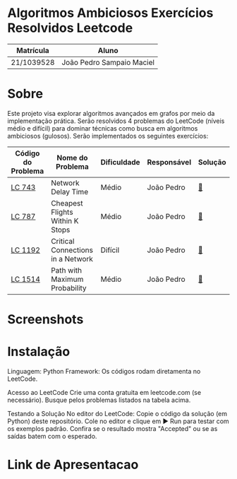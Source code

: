 # Algoritmos Ambiciosos Exercícios Resolvidos Leetcode

| Matrícula      | Aluno                     |
|----------------|---------------------------|
| 21/1039528     | João Pedro Sampaio Maciel |

# Sobre

Este projeto visa explorar algoritmos avançados em grafos por meio da implementação prática. Serão resolvidos 4 problemas do LeetCode (níveis médio e difícil) para dominar técnicas como busca em algoritmos ambiciosos (gulosos).
Serão implementados os seguintes exercícios:

| Código do Problema | Nome do Problema | Dificuldade | Responsável | Solução |
|--------------------|------------------|-------------|-------------|---------|
| [LC 743](https://leetcode.com/problems/network-delay-time/) | Network Delay Time | Médio | João Pedro | [🔗](#) |
| [LC 787](https://leetcode.com/problems/cheapest-flights-within-k-stops/) | Cheapest Flights Within K Stops | Médio | João Pedro | [🔗](#) |
| [LC 1192](https://leetcode.com/problems/critical-connections-in-a-network/) | Critical Connections in a Network | Difícil | João Pedro | [🔗](#) |
| [LC 1514](https://leetcode.com/problems/path-with-maximum-probability/) | Path with Maximum Probability | Médio | João Pedro | [🔗](#) |

# Screenshots

# Instalação
Linguagem: Python
Framework: Os códigos rodam diretamenta no LeetCode.

Acesso ao LeetCode
Crie uma conta gratuita em leetcode.com (se necessário).
Busque pelos problemas listados na tabela acima.

Testando a Solução
No editor do LeetCode:
Copie o código da solução (em Python) deste repositório.
Cole no editor e clique em ▶ Run para testar com os exemplos padrão.
Confira se o resultado mostra "Accepted" ou se as saídas batem com o esperado.

# Link de Apresentacao

